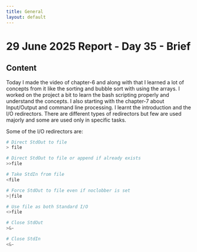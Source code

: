 ```yaml
---
title: General
layout: default
---
```


# 29 June 2025 Report - Day 35 - Brief

## Content

Today I made the video of chapter-6 and along with that I learned a lot of concepts from it like the sorting and bubble sort with using the arrays.
I worked on the project a bit to learn the bash scripting properly and understand the concepts. I also starting with the chapter-7 about Input/Output and command line processing. I learnt the introduction and the I/O redirectors. There are different types of redirectors but few are used majorly and some are used only in specific tasks.

Some of the I/O redirectors are:
```bash
# Direct StdOut to file
> file 

# Direct StdOut to file or append if already exists
>>file

# Take StdIn from file
<file

# Force StdOut to file even if noclobber is set
>|file

# Use file as both Standard I/O
<>file

# Close StdOut
>&-

# Close StdIn
<&-
```